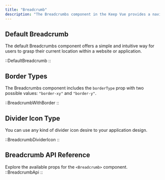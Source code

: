 ```yaml
---
title: "Breadcrumb"
description: "The Breadcrumbs component in the Keep Vue provides a navigation aid that allows users to understand their current location within a website or application. With customizable options for type, icon, divider, line, and style, you can create breadcrumbs that align with your design and enhance the navigation experience."
---
```


## Default Breadcrumb

The default Breadcrumbs component offers a simple and intuitive way for users to grasp their current location within a website or application.

::DefaultBreadcrumb
::

## Border Types

The Breadcrumbs component includes the `borderType` prop with two possible values: `"border-xy"` and `"border-y"`.

::BreadcrumbWithBorder
::

## Divider Icon Type

You can use any kind of divider icon desire to your application design.

::BreadcrumbDividerIcon
::

## Breadcrumb API Reference

Explore the available props for the `<Breadcrumb>` component.
::BreadcrumbApi
::
